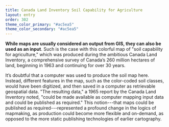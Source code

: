 ```yaml
---
title: Canada Land Inventory Soil Capability for Agriculture
layout: entry
order: 302
theme_color_primary: "#ac5ea5"
theme_color_secondary: "#ac5ea5"
---
```


**While maps are usually considered an output from GIS, they can also be used as an input**. Such is the case with this colorful map of "soil capability for agriculture," which was produced during the ambitious Canada Land Inventory, a comprehensive survey of Canada’s 260 million hectares of land, beginning in 1963 and continuing for over 30 years.

It’s doubtful that a computer was used to produce the soil map here. Instead, different features in the map, such as the color-coded soil classes, would have been digitized, and then saved in a computer as retrievable geospatial data. "The resulting data," a 1965 report by the Canada Land Inventory noted, "could be made available as computer mapping input data and could be published as required." This notion---that maps could be published as required---represented a profound change in the logics of mapmaking, as production could become more flexible and on-demand, as opposed to the more static publishing technologies of earlier cartography.